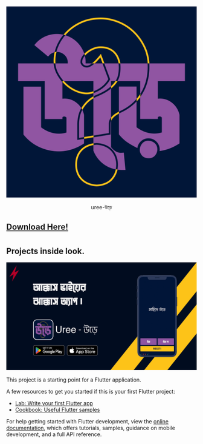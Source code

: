#

![uree logo](./uree.png)

<p style="text-align: center;">uree-উড়ে</p>

## [Download Here!](./releases/)

#

#

#

## Projects inside look.

![project thumbnail](./thumbnail.png)

This project is a starting point for a Flutter application.

A few resources to get you started if this is your first Flutter project:

- [Lab: Write your first Flutter app](https://docs.flutter.dev/get-started/codelab)
- [Cookbook: Useful Flutter samples](https://docs.flutter.dev/cookbook)

For help getting started with Flutter development, view the
[online documentation](https://docs.flutter.dev/), which offers tutorials,
samples, guidance on mobile development, and a full API reference.
